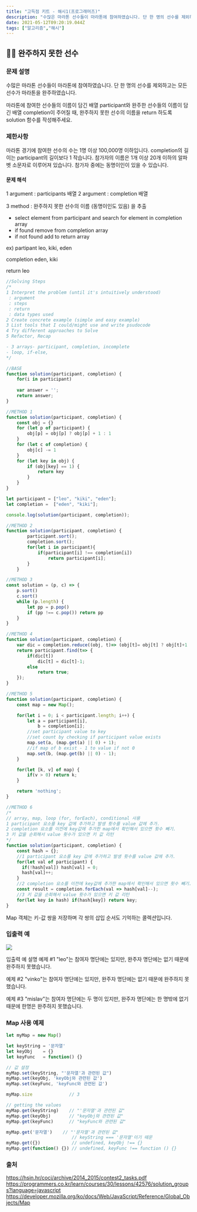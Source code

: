 ```yaml
---
title: "고득점 키트 - 해시1(프로그래머즈)"
description: "수많은 마라톤 선수들이 마라톤에 참여하였습니다. 단 한 명의 선수를 제외하고는 모든 선수가 마라톤을 완주하였습니다.마라톤에 참여한 선수들의 이름이 담긴 배열 participant와 완주한 선수들의 이름이 담긴 배열 completion이 주어질 때, 완주하지 못한 선수의"
date: 2021-05-12T09:20:19.044Z
tags: ["알고리즘","해시"]
---
```

## 🏃‍♂️ 완주하지 못한 선수

### 문제 설명
수많은 마라톤 선수들이 마라톤에 참여하였습니다. 
단 한 명의 선수를 제외하고는 모든 선수가 마라톤을 완주하였습니다.

마라톤에 참여한 선수들의 이름이 담긴 배열 participant와 완주한 선수들의 이름이 담긴 배열 completion이 주어질 때, 
완주하지 못한 선수의 이름을 return 하도록 solution 함수를 작성해주세요.

### 제한사항
마라톤 경기에 참여한 선수의 수는 1명 이상 100,000명 이하입니다.
completion의 길이는 participant의 길이보다 1 작습니다.
참가자의 이름은 1개 이상 20개 이하의 알파벳 소문자로 이루어져 있습니다.
참가자 중에는 동명이인이 있을 수 있습니다.

#### 문제 해석
1 argument : participants 배열
2 argument : completion 배열

3 method : 완주하지 못한 선수의 이름 (동명이인도 있음) 을 추출 
- select element from participant and search for element in completion array
- if found remove from completion array
- if not found add to return array

ex)
partipant
leo, kiki, eden

completion
eden, kiki

return 
leo

```js
//Solving Steps
/*
1 Interpret the problem (until it's intuitively understood)
 : argument
 : steps
 : return
 : data types used
2 Create concrete example (simple and easy example)
3 List tools that I could/might use and write psudocode
4 Try different approaches to Solve
5 Refactor, Recap

- 3 arrays- participant, completion, incomplete
- loop, if-else, 
*/

//BASE
function solution(participant, completion) {
    for(i in participant)
    
    var answer = '';
    return answer;
}

//METHOD 1
function solution(participant, completion) { 
    const obj = {}
    for (let p of participant) {
        obj[p] = obj[p] ? obj[p] + 1 : 1
    }
    for (let c of completion) {
        obj[c] -= 1
    }
    for (let key in obj) {
        if (obj[key] == 1) {
            return key
        }
    }
}

let participant = ["leo", "kiki", "eden"];
let completion =  ["eden", "kiki"];

console.log(solution(participant, completion));

//METHOD 2 
function solution(participant, completion) {
        participant.sort();
        completion.sort();
        for(let i in participant){
            if(participant[i] !== completion[i])
                return participant[i];
        }
    }

//METHOD 3
const solution = (p, c) => {
    p.sort()
    c.sort()
    while (p.length) {
        let pp = p.pop()
        if (pp !== c.pop()) return pp
    }
}

//METHOD 4
function solution(participant, completion) {
    var dic = completion.reduce((obj, t)=> (obj[t]= obj[t] ? obj[t]+1 : 1 , obj) ,{});
    return participant.find(t=> {
        if(dic[t])
            dic[t] = dic[t]-1;
        else 
            return true;
    });
}

//METHOD 5
function solution(participant, completion) {
    const map = new Map();

    for(let i = 0; i < participant.length; i++) {
        let a = participant[i], 
            b = completion[i];
        //set participant value to key
        //set count by checking if participant value exists  
        map.set(a, (map.get(a) || 0) + 1);
        //if map of b exist - 1 to value if not 0 
        map.set(b, (map.get(b) || 0) - 1);
    }

    for(let [k, v] of map) {
        if(v > 0) return k;
    }

    return 'nothing';
}

//METHOD 6
/*
// array, map, loop (for, forEach), conditional 사용
1 participant 요소를 key 값에 추가하고 발생 횟수를 value 값에 추가.
2 completion 요소를 이전에 key값에 추가한 map에서 확인해서 있으면 횟수 빼기. 
3 키 값을 순회해서 value 횟수가 있으면 키 값 리턴
*/
function solution(participant, completion) {
    const hash = {};
    //1 participant 요소를 key 값에 추가하고 발생 횟수를 value 값에 추가. 
    for(let val of participant) {
      if(!hash[val]) hash[val] = 0;
      hash[val]++;
    }
    //2 completion 요소를 이전에 key값에 추가한 map에서 확인해서 있으면 횟수 빼기. 
    const result = completion.forEach(val => hash[val]--);
    //3 키 값을 순회해서 value 횟수가 있으면 키 값 리턴
    for(let key in hash) if(hash[key]) return key;
}
```

Map 객체는 키-값 쌍을 저장하며 각 쌍의 삽입 순서도 기억하는 콜렉션입니다. 

### 입출력 예
![](/images/8da47abd-48ef-42e9-b9e8-d87fb0e279e7-image.png)

입출력 예 설명
예제 #1
"leo"는 참여자 명단에는 있지만, 완주자 명단에는 없기 때문에 완주하지 못했습니다.

예제 #2
"vinko"는 참여자 명단에는 있지만, 완주자 명단에는 없기 때문에 완주하지 못했습니다.

예제 #3
"mislav"는 참여자 명단에는 두 명이 있지만, 완주자 명단에는 한 명밖에 없기 때문에 한명은 완주하지 못했습니다.

### Map 사용 예제
```js
let myMap = new Map()

let keyString = '문자열'
let keyObj    = {}
let keyFunc   = function() {}

// 값 설정
myMap.set(keyString, "'문자열'과 관련된 값")
myMap.set(keyObj, 'keyObj와 관련된 값')
myMap.set(keyFunc, 'keyFunc와 관련된 값')

myMap.size              // 3

// getting the values
myMap.get(keyString)    // "'문자열'과 관련된 값"
myMap.get(keyObj)       // "keyObj와 관련된 값"
myMap.get(keyFunc)      // "keyFunc와 관련된 값"

myMap.get('문자열')    // "'문자열'과 관련된 값"
                         // keyString === '문자열'이기 때문
myMap.get({})            // undefined, keyObj !== {}
myMap.get(function() {}) // undefined, keyFunc !== function () {}
```

### 출처
https://hsin.hr/coci/archive/2014_2015/contest2_tasks.pdf
https://programmers.co.kr/learn/courses/30/lessons/42576/solution_groups?language=javascript
https://developer.mozilla.org/ko/docs/Web/JavaScript/Reference/Global_Objects/Map